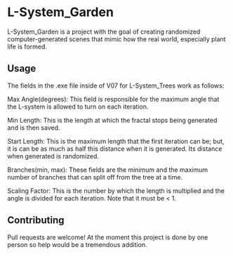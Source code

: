 # L-System_Garden

L-System_Garden is a project with the goal of creating randomized computer-generated scenes that mimic how the real world, especially plant life is formed.
## Usage

The fields in the .exe file inside of V07 for L-System_Trees work as follows:

Max Angle(degrees):
This field is responsible for the maximum angle that the L-system is allowed to turn on each iteration.

Min Length:
This is the length at which the fractal stops being generated and is then saved.

Start Length:
This is the maximum length that the first iteration can be; but, it is can be as much as half this distance when it is generated. Its distance when generated is randomized.

Branches(min, max):
These fields are the minimum and the maximum number of branches that can split off from the tree at a time.

Scaling Factor:
This is the number by which the length is multiplied and the angle is divided for each iteration. Note that it must be < 1.

## Contributing
Pull requests are welcome! At the moment this project is done by one person so help would be a tremendous addition.

